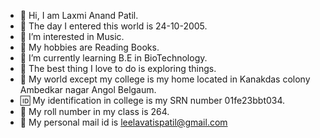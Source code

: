 - 👋 Hi, I am Laxmi Anand Patil.
- 🎂 The day I entered this world is 24-10-2005.
- 🎼 I’m interested in Music.
- 📔 My hobbies are Reading Books.
- 🧬 I’m currently learning B.E in BioTechnology.
- 💖 The best thing I love to do is exploring things. 
- 🏡 My world except my college is my home located in Kanakdas colony Ambedkar nagar Angol Belgaum.
- 🆔 My identification in college is my SRN number 01fe23bbt034.
- 🔢 My roll number in my class is 264.
- 💌 My personal mail id is leelavatispatil@gmail.com 
<!---
Laxmi-Patil24/Laxmi-Patil24 is a ✨ special ✨ repository because its `README.md` (this file) appears on your GitHub profile.
You can click the Preview link to take a look at your changes.
--->
